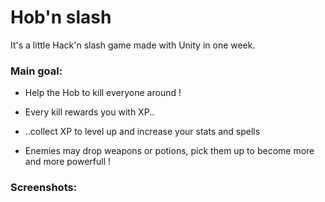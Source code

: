 # Hob'n slash

It's a little Hack'n slash game made with Unity in one week.

### Main goal:

- Help the Hob to kill everyone around !

- Every kill rewards you with XP..

- ..collect XP to level up and increase your stats and spells

- Enemies may drop weapons or potions, pick them up to become more and more powerfull !

### Screenshots:
